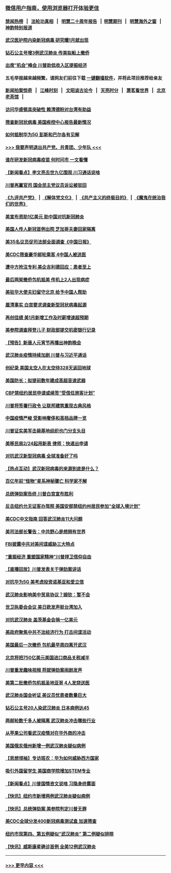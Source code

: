 ### [微信用户指南，使用浏览器打开体验更佳](https://github.com/gfw-breaker/banned-news1/blob/master/indexes/wechat-guide.md?t=0)
#### [禁闻热榜](热点新闻.md?t=0)  &nbsp;&nbsp;|&nbsp;&nbsp; [法轮功真相](https://github.com/gfw-breaker/truth/blob/master/README.md?t=0) &nbsp;&nbsp;|&nbsp;&nbsp; [明慧二十周年报告](https://github.com/gfw-breaker/mh-reports/blob/master/README.md?t=0) &nbsp;&nbsp;|&nbsp;&nbsp;[明慧期刊](https://github.com/gfw-breaker/mh-qikan) &nbsp;&nbsp;|&nbsp;&nbsp; [明慧海外之窗](https://github.com/gfw-breaker/mh-news/blob/master/README.md?t=0) &nbsp;&nbsp;|&nbsp;&nbsp; [神韵特别报道](https://github.com/gfw-breaker/mh-news/blob/master/shenyun.md?t=0)
#### [武汉医护院内染新冠病毒 研究曝1月就出现](../pages/nsc412/n11852928.md?t=02081855) 
#### [钻石公主号增3例武汉肺炎 传美拟船上撤侨](../pages/nsc412/n11853240.md?t=02081855) 
#### [出席“机会”峰会 川普助低收入区提振经济](../pages/nsc412/n11853232.md?t=02081855) 
#### 五毛举报越来越频繁，请网友们前往下载 [一键翻墙软件](https://github.com/gfw-breaker/ssr-accounts)，并将此项目推荐给亲友
#### [新闻拍案惊奇](https://github.com/gfw-breaker/banned-news1/blob/master/pages/link4.md) &nbsp;&nbsp;|&nbsp;&nbsp; [江峰时刻](https://github.com/gfw-breaker/banned-news1/blob/master/pages/link4.md) &nbsp;&nbsp;|&nbsp;&nbsp; [文昭谈古论今](https://github.com/gfw-breaker/banned-news1/blob/master/pages/link4.md) &nbsp;&nbsp;|&nbsp;&nbsp; [天亮时分](https://github.com/gfw-breaker/banned-news1/blob/master/pages/link4.md) &nbsp;&nbsp;|&nbsp;&nbsp; [萧茗看世界](https://github.com/gfw-breaker/banned-news1/blob/master/pages/link4.md) &nbsp;&nbsp;|&nbsp;&nbsp; [北京老茶馆](https://github.com/gfw-breaker/banned-news1/blob/master/pages/link4.md) &nbsp;&nbsp;|&nbsp;&nbsp; 
#### [访问华盛顿具突破性 赖清德盼对台湾有助益](../pages/nsc412/n11853129.md?t=02081855) 
#### [筛查新冠状病毒 美国疾控中心报告最新情况](../pages/nsc412/n11853070.md?t=02081855) 
#### [如何抵制华为5G 彭斯和巴尔各有见解](../pages/nsc412/n11852535.md?t=02081855) 
#### [>>> 我要声明退出共产党、共青团、少年队 <<<](https://github.com/begood0513/goodnews/blob/master/quit/letter.md) 
#### [谁在研发新冠病毒疫苗 何时问市 一文看懂](../pages/nsc412/n11852840.md?t=02081855) 
#### [【新闻看点】李文亮去世九亿围观 川习通话说啥](../pages/nsc412/n11852360.md?t=02081855) 
#### [川普再赢官司 国会民主党议员诉讼被驳回](../pages/nsc412/n11852287.md?t=02081855) 
#### [《九评共产党》](https://github.com/begood0513/9ping.md/blob/master/README.md) &nbsp;|&nbsp; [《解体党文化》](../../../../jtdwh.md/blob/master/README.md)  &nbsp;|&nbsp; [《共产主义的终极目的》](../../../../gczydzjmd.md/blob/master/README.md) &nbsp;|&nbsp; [《魔鬼在统治我们的世界》](../../../../mgztzwmdsj.md/blob/master/README.md) 
#### [美宣布资助1亿美元 助中国对抗新冠肺炎](../pages/nsc412/n11852531.md?t=02081855) 
#### [美国人传人新冠首例出院 芝加哥夫妻回家隔离](../pages/nsc412/n11852452.md?t=02081855) 
#### [美35名议员促司法部全面调查《中国日报》](../pages/nsc412/n11852435.md?t=02081855) 
#### [美CDC筛查豪华邮轮乘客 4中国人被送医](../pages/nsc412/n11852085.md?t=02081855) 
#### [遭中方抢注专利 美企吉利德回应：患者至上](../pages/nsc412/n11852037.md?t=02081855) 
#### [最后两架撤侨包机抵美 传机上2人出现病症](../pages/nsc412/n11852173.md?t=02081855) 
#### [美驻华大使夫妇留守北京 给予中国人帮助](../pages/nsc412/n11852165.md?t=02081855) 
#### [厘清事实 白宫要求调查新型冠状病毒起源](../pages/nsc412/n11852106.md?t=02081855) 
#### [再创佳绩 美1月新增工作及时薪增速超预期](../pages/nsc412/n11852174.md?t=02081855) 
#### [美参院调查拜登儿子 财政部提交机密银行记录](../pages/nsc412/n11851808.md?t=02081855) 
#### [【预告】新唐人元宵节再播出神韵晚会](../pages/nsc412/n11843192.md?t=02081855) 
#### [武汉肺炎疫情持续加剧 川普与习近平通话](../pages/nsc412/n11851613.md?t=02081855) 
#### [创纪录 美国太空人在太空待328天返回地球](../pages/nsc412/n11851266.md?t=02081855) 
#### [美国防长：拟提前数年建成高超音速武器](../pages/nsc412/n11850959.md?t=02081855) 
#### [CBP禁纽约居民申请或续签“受信任旅客计划”](../pages/nsc412/n11850857.md?t=02081855) 
#### [川普将签署行政令 让联邦建筑重现古典风格](../pages/nsc412/n11850654.md?t=02081855) 
#### [中国疫情严峻 受影响奢侈和高档品牌一览](../pages/nsc412/n11850319.md?t=02081855) 
#### [川普证实美军击毙基地组织也门分支头目](../pages/nsc412/n11850383.md?t=02081855) 
#### [美移民局2/24起用新表 律师：快递出申请](../pages/nsc412/n11848220.md?t=02081855) 
#### [对抗武汉新型冠病毒 全球准备好了吗](../pages/nsc412/n11850142.md?t=02081855) 
#### [【热点互动】武汉新冠病毒的来源到底是什么？](../pages/nsc412/n11849749.md?t=02081855) 
#### [百亿年前“怪物”星系神秘骤亡 科学家不解](../pages/nsc412/n11849863.md?t=02081855) 
#### [总统弹劾案告终 川普白宫宣布胜利](../pages/nsc412/n11849985.md?t=02081855) 
#### [反击纽约允无证客办驾照  美国安部禁纽约州居民参加“全球入境计划”](../pages/nsc412/n11849828.md?t=02081855) 
#### [美CDC中文指南 回答武汉肺炎11大问题](../pages/nsc412/n11849703.md?t=02081855) 
#### [美司法部长警告：中共野心是想拥有世界](../pages/nsc412/n11849769.md?t=02081855) 
#### [FBI披露中共对美间谍威胁三大特点](../pages/nsc412/n11849700.md?t=02081855) 
#### [“重振经济 重塑国家精神”川普捍卫信仰自由](../pages/nsc412/n11849641.md?t=02081855) 
#### [【直播回放】川普发表关于弹劾案讲话](../pages/nsc412/n11849472.md?t=02081855) 
#### [对抗华为5G 美考虑投资诺基亚和爱立信](../pages/nsc412/n11849510.md?t=02081855) 
#### [武汉肺炎影响美中贸易协议？姆钦：暂不会](../pages/nsc412/n11849497.md?t=02081855) 
#### [世卫执委会会议 美日欧发声挺台湾加入](../pages/nsc412/n11849433.md?t=02081855) 
#### [对抗武汉肺炎 盖茨基金会捐一亿美元](../pages/nsc412/n11848953.md?t=02081855) 
#### [美政府聚焦中共不法经济行为 打击间谍活动](../pages/nsc412/n11849322.md?t=02081855) 
#### [美国最后一次撤侨 包机最早周四离开武汉](../pages/nsc412/n11849395.md?t=02081855) 
#### [北京将把750亿美元美国进口商品关税减半](../pages/nsc412/n11848896.md?t=02081855) 
#### [川普重发趣味视频 将就弹劾案闹剧发声](../pages/nsc412/n11848715.md?t=02081855) 
#### [美第二批撤侨包机抵圣地亚哥 4人发烧送医](../pages/nsc412/n11847923.md?t=02081855) 
#### [武汉肺炎国会听证 美议员忧患者数量巨大](../pages/nsc412/n11844851.md?t=02081855) 
#### [钻石公主号20人染武汉肺炎 日本病例达45](../pages/nsc412/n11847823.md?t=02081855) 
#### [两邮轮数千多人被隔离 武汉肺炎冲击哪些行业](../pages/nsc412/n11847456.md?t=02081855) 
#### [从苹果公司看武汉疫情对在华外商的冲击](../pages/nsc412/n11847586.md?t=02081855) 
#### [美国俄亥俄州新增一例武汉肺炎疑似病例](../pages/nsc412/n11847714.md?t=02081855) 
#### [【思想领袖】专访班农：华为如何威胁西方国家](../pages/nsc412/n11847306.md?t=02081855) 
#### [吸引外国留学生 美国商学院增加STEM专业](../pages/nsc412/n11847417.md?t=02081855) 
#### [【新闻看点】川普国情咨文说啥 习隐身终露面](../pages/nsc412/n11847016.md?t=02081855) 
#### [【快讯】纽约市新增两例武汉肺炎疑似病例](../pages/nsc412/n11847250.md?t=02081855) 
#### [【快讯】总统弹劾案 美参院判定川普无罪](../pages/nsc412/n11847316.md?t=02081855) 
#### [美CDC全球分发400新冠病毒测试盒 加速筛查](../pages/nsc412/n11847260.md?t=02081855) 
#### [纽约市现第四、第五例疑似“武汉肺炎”   第二例疑似排除](../pages/nsc412/n11847332.md?t=02081855) 
#### [【快讯】威斯康星确诊首例 全美12例武汉肺炎](../pages/nsc412/n11847162.md?t=02081855) 

----
#### [ >>> 更早内容 <<< ](../indexes/nsc412-earlier.md)
